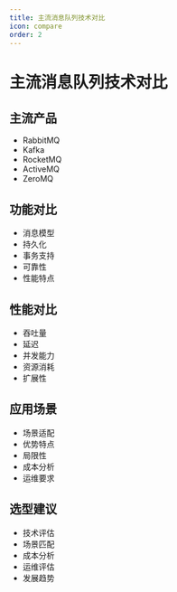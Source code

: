 ```yaml
---
title: 主流消息队列技术对比
icon: compare
order: 2
---
```


# 主流消息队列技术对比

## 主流产品
- RabbitMQ
- Kafka
- RocketMQ
- ActiveMQ
- ZeroMQ

## 功能对比
- 消息模型
- 持久化
- 事务支持
- 可靠性
- 性能特点

## 性能对比
- 吞吐量
- 延迟
- 并发能力
- 资源消耗
- 扩展性

## 应用场景
- 场景适配
- 优势特点
- 局限性
- 成本分析
- 运维要求

## 选型建议
- 技术评估
- 场景匹配
- 成本分析
- 运维评估
- 发展趋势
